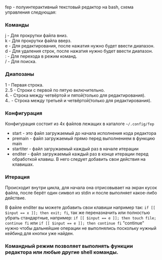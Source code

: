 fep - полуинтерактивный текстовый редактор на bash, схема управления следующая:

### Команды
j - Для прокрутки файла вниз.<br>
k - Для прокрутки файла вверз.<br>
e - Для редактирования, после нажатия нужно будет ввести диапазон.<br>
d - Для удаления строк, после нажатия нужно будет ввести диапазон.<br>
: - Для перехода в режим команд.<br>
/ - Для поиска.

### Диапозаны
1 - Первая строка.<br>
2..5 - Строки с первой по пятую включительно.<br>
4. - Строка между четвёртой и пятой(только для редактирования).<br>
4.. - Строка между третьей и четвёртой(только для редактирования).

### Конфигурация
Конфигурация состоит из 4х файлов лежащих в каталоге `~/.config/fep`<br>
- start - это файл загружаемый до начала исполнения кода редактора
- premain - файл загружаемый прямо перед выполнением в функцию main
- startiter - файл загружаемый каждый раз в начале итерации
- enditer - файл загружаемый каждый раз в конце итерации перед обработкой клавиш. В него следует добавить свои действия на клавишах.

### Итерация
Происходит внутри цикла, для начала она отрисовывает на экран кусок файла, после берёт один символ из stdin и после выполняет какое-либо действие.

В файле enditer вы можете добавить свои клавиши например так: `if [[ $input == x ]]; then exit; fi`, так же переназначить или полностью убрать стандартные, например: `if [[ $input == e ]]; then touch file; continue fi` или `if [[ $input == e ]]; then continue fi` "continue" нужно чтобы дальнейшие операции не выполнялись поскольку нужный кейбинд для кнопки уже найден.

### Командный режим позволяет выполнять функции редактора или любые другие shell команды.
